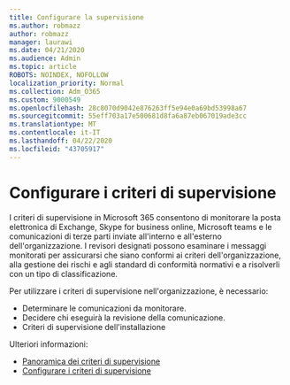 ```yaml
---
title: Configurare la supervisione
ms.author: robmazz
author: robmazz
manager: laurawi
ms.date: 04/21/2020
ms.audience: Admin
ms.topic: article
ROBOTS: NOINDEX, NOFOLLOW
localization_priority: Normal
ms.collection: Adm_O365
ms.custom: 9000549
ms.openlocfilehash: 28c8070d9042e876263ff5e94e0a69bd53998a67
ms.sourcegitcommit: 55eff703a17e500681d8fa6a87eb067019ade3cc
ms.translationtype: MT
ms.contentlocale: it-IT
ms.lasthandoff: 04/22/2020
ms.locfileid: "43705917"
---
```

# <a name="configure-supervision-policies"></a>Configurare i criteri di supervisione

I criteri di supervisione in Microsoft 365 consentono di monitorare la posta elettronica di Exchange, Skype for business online, Microsoft teams e le comunicazioni di terze parti inviate all'interno e all'esterno dell'organizzazione. I revisori designati possono esaminare i messaggi monitorati per assicurarsi che siano conformi ai criteri dell'organizzazione, alla gestione dei rischi e agli standard di conformità normativi e a risolverli con un tipo di classificazione.

Per utilizzare i criteri di supervisione nell'organizzazione, è necessario:

- Determinare le comunicazioni da monitorare.
- Decidere chi eseguirà la revisione della comunicazione.
- Criteri di supervisione dell'installazione

Ulteriori informazioni:

- [Panoramica dei criteri di supervisione](https://docs.microsoft.com/office365/securitycompliance/supervision-policies)
- [Configurare i criteri di supervisione](https://docs.microsoft.com/office365/securitycompliance/configure-supervision-policies)
